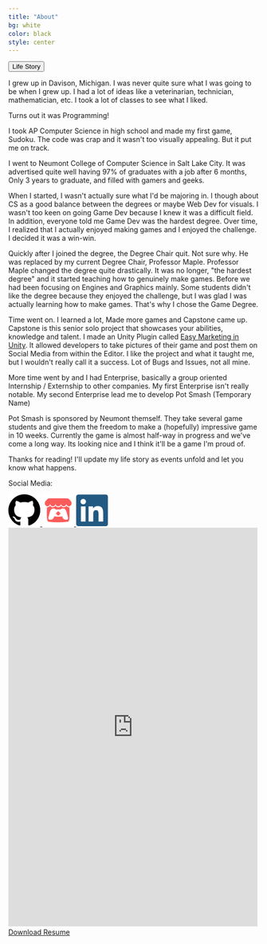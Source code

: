 ```yaml
---
title: "About"
bg: white
color: black
style: center
---
```


<button id="showLifeStoryBtn" class="btn btn-primary" type="button" data-toggle="collapse" data-target="#lifeStory" aria-expanded="false" aria-controls="lifeStory">Life Story</button>

<div class="collapse" id="lifeStory" markdown="1">
I grew up in Davison, Michigan. I was never quite sure what I was going to be when I grew up. I had a lot of ideas like a veterinarian, technician, mathematician, etc. I took a lot of classes to see what I liked. 

Turns out it was Programming!

I took AP Computer Science in high school and made my first game, Sudoku. The code was crap and it wasn't too visually appealing. But it put me on track.

I went to Neumont College of Computer Science in Salt Lake City. It was advertised quite well having 97% of graduates with a job after 6 months, Only 3 years to graduate, and filled with gamers and geeks.

When I started, I wasn't actually sure what I'd be majoring in. I though about CS as a good balance between the degrees or maybe Web Dev for visuals. I wasn't too keen on going Game Dev because I knew it was a difficult field. In addition, everyone told me Game Dev was the hardest degree. Over time, I realized that I actually enjoyed making games and I enjoyed the challenge. I decided it was a win-win.

Quickly after I joined the degree, the Degree Chair quit. Not sure why. He was replaced by my current Degree Chair, Professor Maple. Professor Maple changed the degree quite drastically. It was no longer, "the hardest degree" and it started teaching how to genuinely make games. Before we had been focusing on Engines and Graphics mainly. Some students didn't like the degree because they enjoyed the challenge, but I was glad I was actually learning how to make games. That's why I chose the Game Degree.

Time went on. I learned a lot, Made more games and Capstone came up. Capstone is this senior solo project that showcases your abilities, knowledge and talent. I made an Unity Plugin called [Easy Marketing in Unity](https://github.com/JoshuaKey/EasyMarketingInUnity). It allowed developers to take pictures of their game and post them on Social Media from within the Editor. I like the project and what it taught me, but I wouldn't really call it a success. Lot of Bugs and Issues, not all mine.

More time went by and I had Enterprise, basically a group oriented Internship / Externship to other companies. My first Enterprise isn't really notable. My second Enterprise lead me to develop Pot Smash (Temporary Name)

Pot Smash is sponsored by Neumont themself. They take several game students and give them the freedom to make a (hopefully) impressive game in 10 weeks. Currently the game is almost half-way in progress and we've come a long way. Its looking nice and I think it'll be a game I'm proud of.

Thanks for reading! I'll update my life story as events unfold and let you know what happens.
</div>

Social Media:

<a href="https://github.com/JoshuaKey">
  <img src="img/Github_Icon_256.png" style="width: 64px; height: 64px;">
</a>
<a href="https://joshuakey.itch.io">
  <img src="img/Itch_Io_Icon_256.png" style="width: 64px; height: 64px;">
</a>
<a href="https://www.linkedin.com/in/joshua-key">
  <img src="img/LinkedIn_Icon_256.png" style="width: 64px; height: 64px;">
</a>


<iframe style="width: 100%;height: 800px;max-width: 500px!important;margin: 0 auto;" src="https://docs.google.com/gview?url=https://joshuakey.github.com/img/Key_Josh_Resume.pdf&embedded=true" frameborder="0"></iframe>
<a href="/img/Key_Josh_Resume.pdf" download>Download Resume</a>